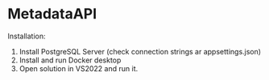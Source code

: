 # MetadataAPI
Installation:
1) Install PostgreSQL Server (check connection strings ar appsettings.json)
2) Install and run Docker desktop
3) Open solution in VS2022 and run it.
